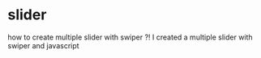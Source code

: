 # slider
how to create multiple slider with swiper ?!
I created a multiple slider with swiper and javascript
